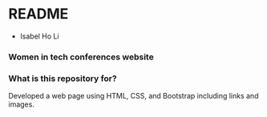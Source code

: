 # README #

* Isabel Ho Li

### Women in tech conferences website ###

### What is this repository for? ###

Developed a web page using HTML, CSS, and Bootstrap including links and images.

